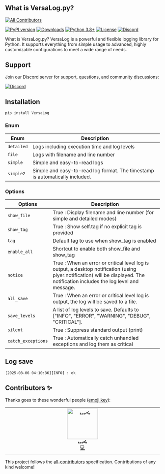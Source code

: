 ## What is VersaLog.py?

<!-- ALL-CONTRIBUTORS-BADGE:START - Do not remove or modify this section -->

[![All Contributors](https://img.shields.io/badge/all_contributors-1-orange.svg?style=flat-square)](#contributors-)

<!-- ALL-CONTRIBUTORS-BADGE:END -->

[![PyPI version](https://badge.fury.io/py/VersaLog.svg)](https://badge.fury.io/py/VersaLog)
[![Downloads](https://pepy.tech/badge/VersaLog)](https://pepy.tech/project/VersaLog)
[![Python 3.8+](https://img.shields.io/badge/python-3.8+-blue.svg)](https://www.python.org/downloads/)
[![License](https://img.shields.io/badge/license-MIT-green.svg)](LICENSE)
[![Discord](https://img.shields.io/badge/Discord-Support%20Server-7289DA?style=flat&logo=discord)](https://discord.gg/MaWeRFxa)

What is VersaLog.py?
VersaLog is a powerful and flexible logging library for Python.
It supports everything from simple usage to advanced, highly customizable configurations to meet a wide range of needs.

## Support

Join our Discord server for support, questions, and community discussions:

[![Discord](https://img.shields.io/badge/Discord-Support%20Server-7289DA?style=flat&logo=discord)](https://discord.gg/MaWeRFxa)

## Installation

```
pip install VersaLog
```

### Enum

| Enum       | Description                                                                  |
| ---------- | ---------------------------------------------------------------------------- |
| `detailed` | Logs including execution time and log levels                                 |
| `file`     | Logs with filename and line number                                           |
| `simple`   | Simple and easy-to-read logs                                                 |
| `simple2`  | Simple and easy-to-read log format. The timestamp is automatically included. |

### Options

| Options            | Description                                                                                                                                                                     |
| ------------------ | ------------------------------------------------------------------------------------------------------------------------------------------------------------------------------- |
| `show_file`        | True : Display filename and line number (for simple and detailed modes)                                                                                                         |
| `show_tag`         | True : Show self.tag if no explicit tag is provided                                                                                                                             |
| `tag`              | Default tag to use when show_tag is enabled                                                                                                                                     |
| `enable_all`       | Shortcut to enable both show_file and show_tag                                                                                                                                  |
| `notice`           | True : When an error or critical level log is output, a desktop notification (using plyer.notification) will be displayed. The notification includes the log level and message. |
| `all_save`         | True : When an error or critical level log is output, the log will be saved to a file.                                                                                          |
| `save_levels`      | A list of log levels to save. Defaults to ["INFO", "ERROR", "WARNING", "DEBUG", "CRITICAL"].                                                                                    |
| `silent`           | True : Suppress standard output (print)                                                                                                                                         |
| `catch_exceptions` | True : Automatically catch unhandled exceptions and log them as critical                                                                                                        |

## Log save

```
[2025-08-06 04:10:36][INFO] : ok
```

## Contributors ✨

Thanks goes to these wonderful people ([emoji key](https://allcontributors.org/docs/en/emoji-key)):

<!-- ALL-CONTRIBUTORS-LIST:START - Do not remove or modify this section -->
<!-- prettier-ignore-start -->
<!-- markdownlint-disable -->
<table>
  <tbody>
    <tr>
      <td align="center" valign="top" width="14.28%"><a href="https://github.com/kaedeek"><img src="https://avatars.githubusercontent.com/u/170544738?v=4?s=100" width="100px;" alt="ₖₐₑ𝒹ₑ"/><br /><sub><b>ₖₐₑ𝒹ₑ</b></sub></a><br /><a href="https://github.com/kayu0514/VersaLog.py/commits?author=kaedeek" title="Code">💻</a></td>
    </tr>
  </tbody>
</table>

<!-- markdownlint-restore -->
<!-- prettier-ignore-end -->

<!-- ALL-CONTRIBUTORS-LIST:END -->

This project follows the [all-contributors](https://github.com/all-contributors/all-contributors) specification. Contributions of any kind welcome!
